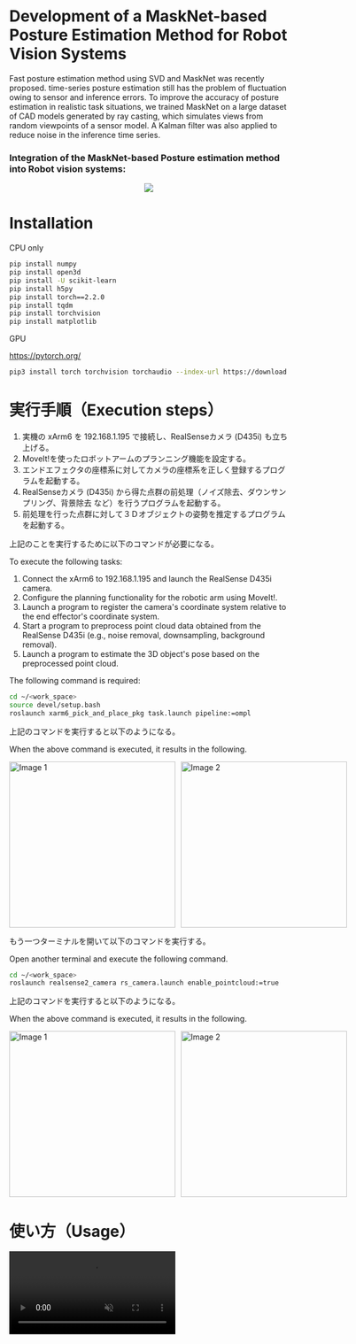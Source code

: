 # Development of a MaskNet-based Posture Estimation Method for Robot Vision Systems

Fast posture estimation method using SVD and MaskNet was recently proposed.
time-series posture estimation still has the problem of fluctuation owing to sensor and inference errors.
To improve the accuracy of posture estimation in realistic task situations, we trained MaskNet on a large dataset of CAD models generated by ray casting, which simulates views from random viewpoints of a sensor model. 
A Kalman filter was also applied to reduce noise in the inference time series.

### Integration of the MaskNet-based Posture estimation method into Robot vision systems:

<p align="center">
      <img src="https://github.com/user-attachments/assets/66977d8f-ea21-4f9d-96a6-0030557f2d76" width: 100% height: auto >
</p>



 
# Installation

CPU only

```bash
pip install numpy
pip install open3d
pip install -U scikit-learn
pip install h5py
pip install torch==2.2.0
pip install tqdm
pip install torchvision
pip install matplotlib
```

GPU

https://pytorch.org/

```bash
pip3 install torch torchvision torchaudio --index-url https://download.pytorch.org/whl/cu118
```


# 実行手順（Execution steps）


1. 実機の xArm6 を 192.168.1.195 で接続し、RealSenseカメラ (D435i) も立ち上げる。
2. MoveIt!を使ったロボットアームのプランニング機能を設定する。
3. エンドエフェクタの座標系に対してカメラの座標系を正しく登録するプログラムを起動する。
4. RealSenseカメラ (D435i) から得た点群の前処理（ノイズ除去、ダウンサンプリング、背景除去 など）を行うプログラムを起動する。
5. 前処理を行った点群に対して３Ｄオブジェクトの姿勢を推定するプログラムを起動する。


上記のことを実行するために以下のコマンドが必要になる。



To execute the following tasks:

1. Connect the xArm6 to 192.168.1.195 and launch the RealSense D435i camera.
2. Configure the planning functionality for the robotic arm using MoveIt!.
3. Launch a program to register the camera's coordinate system relative to the end effector's coordinate system.
4. Start a program to preprocess point cloud data obtained from the RealSense D435i (e.g., noise removal, downsampling, background removal).
5. Launch a program to estimate the 3D object's pose based on the preprocessed point cloud.

The following command is required:

```bash
cd ~/<work_space>
source devel/setup.bash
roslaunch xarm6_pick_and_place_pkg task.launch pipeline:=ompl
```

上記のコマンドを実行すると以下のようになる。

When the above command is executed, it results in the following.

<div style="display: flex; gap: 10px;">
    <img src="https://github.com/user-attachments/assets/23aa2a8f-dee3-4607-8b37-e40d105f628f" alt="Image 1" width="300">
    <img src="https://github.com/user-attachments/assets/25eec3d1-b905-4baa-8757-d23228e5f8f8" alt="Image 2" width="300">
</div>

もう一つターミナルを開いて以下のコマンドを実行する。

Open another terminal and execute the following command.

```bash
cd ~/<work_space>
roslaunch realsense2_camera rs_camera.launch enable_pointcloud:=true
```

上記のコマンドを実行すると以下のようになる。

When the above command is executed, it results in the following.

<div style="display: flex; gap: 10px;">
    <img src="https://github.com/user-attachments/assets/780fd3d5-f920-4616-8485-043151d0bcd1" alt="Image 1" width="300">
    <img src="https://github.com/user-attachments/assets/261ff09a-5886-44c3-82bf-0d36f127981d" alt="Image 2" width="300">
</div>

# 使い方（Usage）

<video src=".https://github.com/user-attachments/assets/2fdad2bc-df26-4aa1-b1c3-d2336ef581a0" autoplay muted loop autoplay muted >

# Acknowledgement

https://github.com/vinits5/masknet/tree/main

# Author
 
* Yu Iwai
* The University of Kitakyushu
 
# License

This project is release under the MIT License.
